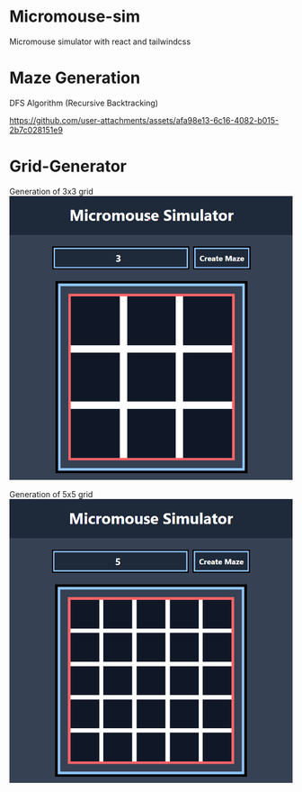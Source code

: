 # Micromouse-sim
Micromouse simulator with react and tailwindcss

# Maze Generation
DFS Algorithm (Recursive Backtracking)

https://github.com/user-attachments/assets/afa98e13-6c16-4082-b015-2b7c028151e9

# Grid-Generator
Generation of 3x3 grid
![grid-gen 3-cells](images/GridGen3Cells.png)

Generation of 5x5 grid
![grid-gen 5-cells](images/GridGen5Cells.png)
